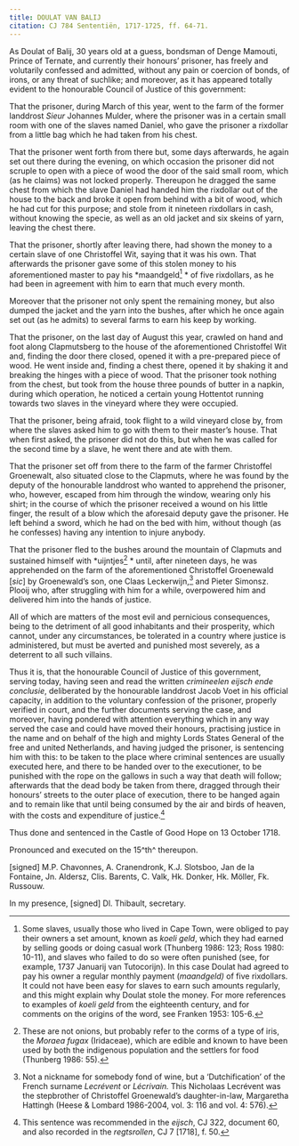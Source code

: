 ```yaml
---
title: DOULAT VAN BALIJ
citation: CJ 784 Sententiën, 1717-1725, ff. 64-71.
---
```


As Doulat of Balij, 30 years old at a guess, bondsman of Denge Mamouti, Prince of Ternate, and currently their honours’ prisoner, has freely and volutarily confessed and admitted, without any pain or coercion of bonds, of irons, or any threat of suchlike; and moreover, as it has appeared totally evident to the honourable Council of Justice of this government:

That the prisoner, during March of this year, went to the farm of the former landdrost *Sieur* Johannes Mulder, where the prisoner was in a certain small room with one of the slaves named Daniel, who gave the prisoner a rixdollar from a little bag which he had taken from his chest.

That the prisoner went forth from there but, some days afterwards, he again set out there during the evening, on which occasion the prisoner did not scruple to open with a piece of wood the door of the said small room, which (as he claims) was not locked properly. Thereupon he dragged the same chest from which the slave Daniel had handed him the rixdollar out of the house to the back and broke it open from behind with a bit of wood, which he had cut for this purpose; and stole from it nineteen rixdollars in cash, without knowing the specie, as well as an old jacket and six skeins of yarn, leaving the chest there.

That the prisoner, shortly after leaving there, had shown the money to a certain slave of one Christoffel Wit, saying that it was his own. That afterwards the prisoner gave some of this stolen money to his aforementioned master to pay his *maandgeld[^1] * of five rixdollars, as he had been in agreement with him to earn that much every month.

Moreover that the prisoner not only spent the remaining money, but also dumped the jacket and the yarn into the bushes, after which he once again set out (as he admits) to several farms to earn his keep by working.

That the prisoner, on the last day of August this year, crawled on hand and foot along Clapmutsberg to the house of the aforementioned Christoffel Wit and, finding the door there closed, opened it with a pre-prepared piece of wood. He went inside and, finding a chest there, opened it by shaking it and breaking the hinges with a piece of wood. That the prisoner took nothing from the chest, but took from the house three pounds of butter in a napkin, during which operation, he noticed a certain young Hottentot running towards two slaves in the vineyard where they were occupied.

That the prisoner, being afraid, took flight to a wild vineyard close by, from where the slaves asked him to go with them to their master’s house. That when first asked, the prisoner did not do this, but when he was called for the second time by a slave, he went there and ate with them.

That the prisoner set off from there to the farm of the farmer Christoffel Groenewalt, also situated close to the Clapmuts, where he was found by the deputy of the honourable landdrost who wanted to apprehend the prisoner, who, however, escaped from him through the window, wearing only his shirt; in the course of which the prisoner received a wound on his little finger, the result of a blow which the aforesaid deputy gave the prisoner. He left behind a sword, which he had on the bed with him, without though (as he confesses) having any intention to injure anybody.

That the prisoner fled to the bushes around the mountain of Clapmuts and sustained himself with *uijntjes[^2] * until, after nineteen days, he was apprehended on the farm of the aforementioned Christoffel Groenewald \[*sic*\] by Groenewald’s son, one Claas Leckerwijn,[^3] and Pieter Simonsz. Plooij who, after struggling with him for a while, overpowered him and delivered him into the hands of justice.

All of which are matters of the most evil and pernicious consequences, being to the detriment of all good inhabitants and their prosperity, which cannot, under any circumstances, be tolerated in a country where justice is administered, but must be averted and punished most severely, as a deterrent to all such villains.

Thus it is, that the honourable Council of Justice of this government, serving today, having seen and read the written *crimineelen eijsch ende conclusie*, deliberated by the honourable landdrost Jacob Voet in his official capacity, in addition to the voluntary confession of the prisoner, properly verified in court, and the further documents serving the case, and moreover, having pondered with attention everything which in any way served the case and could have moved their honours, practising justice in the name and on behalf of the high and mighty Lords States General of the free and united Netherlands, and having judged the prisoner, is sentencing him with this: to be taken to the place where criminal sentences are usually executed here, and there to be handed over to the executioner, to be punished with the rope on the gallows in such a way that death will follow; afterwards that the dead body be taken from there, dragged through their honours’ streets to the outer place of execution, there to be hanged again and to remain like that until being consumed by the air and birds of heaven, with the costs and expenditure of justice.[^4]

Thus done and sentenced in the Castle of Good Hope on 13 October 1718.

Pronounced and executed on the 15^th^ thereupon.

\[signed\] M.P. Chavonnes, A. Cranendronk, K.J. Slotsboo, Jan de la Fontaine, Jn. Aldersz, Clis. Barents, C. Valk, Hk. Donker, Hk. Möller, Fk. Russouw.

In my presence, \[signed\] Dl. Thibault, secretary.

[^1]: Some slaves, usually those who lived in Cape Town, were obliged to pay their owners a set amount, known as *koeli geld*, which they had earned by selling goods or doing casual work (Thunberg 1986: 123; Ross 1980: 10-11), and slaves who failed to do so were often punished (see, for example, 1737 Januarij van Tutocorijn). In this case Doulat had agreed to pay his owner a regular monthly payment (*maandgeld)* of five rixdollars. It could not have been easy for slaves to earn such amounts regularly, and this might explain why Doulat stole the money. For more references to examples of *koeli geld* from the eighteenth century, and for comments on the origins of the word, see Franken 1953: 105-6.

[^2]: These are not onions, but probably refer to the corms of a type of iris, the *Moraea fugax* (Iridaceae), which are edible and known to have been used by both the indigenous population and the settlers for food (Thunberg 1986: 55).

[^3]: Not a nickname for somebody fond of wine, but a ‘Dutchification’ of the French surname *Lecrévent* or *Lécrivain.* This Nicholaas Lecrévent was the stepbrother of Christoffel Groenewald’s daughter-in-law, Margaretha Hattingh (Heese & Lombard 1986-2004, vol. 3: 116 and vol. 4: 576).

[^4]: This sentence was recommended in the *eijsch*, CJ 322, document 60, and also recorded in the *regtsrollen*, CJ 7 \[1718\], f. 50.
